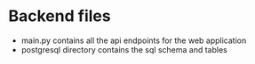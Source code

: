 # Backend files

- main.py contains all the api endpoints for the web application
- postgresql directory contains the sql schema and tables 
